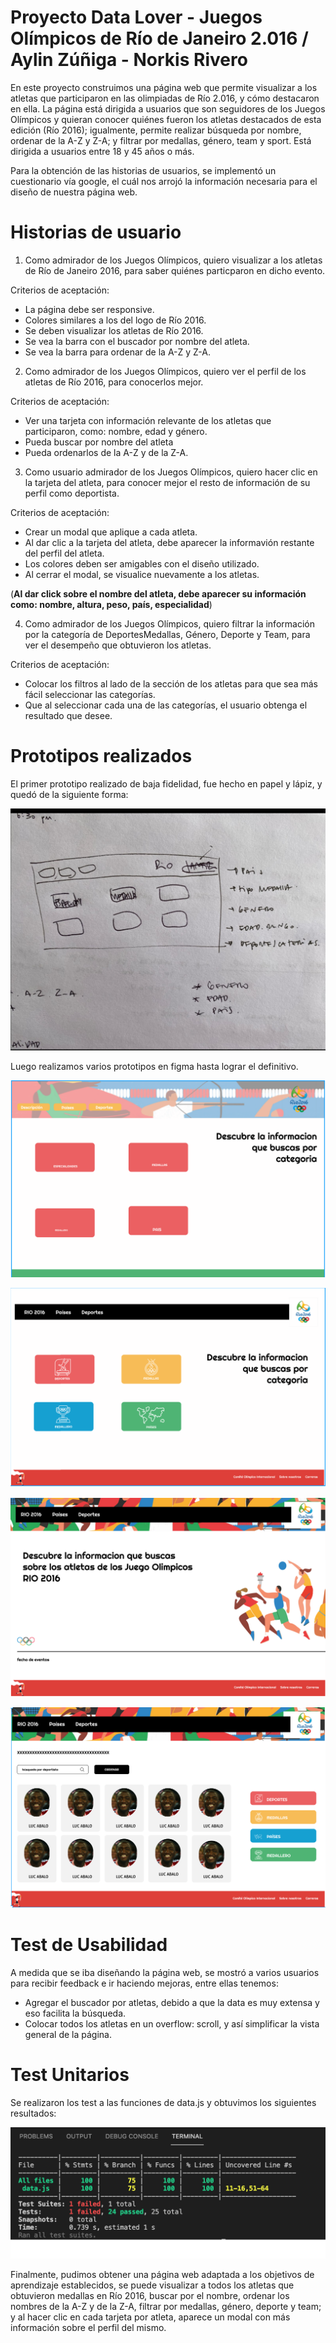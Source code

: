 # Proyecto Data Lover - Juegos Olímpicos de Río de Janeiro 2.016 / Aylin Zúñiga - Norkis Rivero

En este proyecto construimos una página web que permite visualizar a los atletas que participaron en las olimpiadas de Río 2.016, y cómo destacaron en ella. La página está dirigida a usuarios que son seguidores de los Juegos Olímpicos y quieran conocer quiénes fueron los atletas destacados de esta edición (Río 2016); igualmente, permite realizar búsqueda por nombre, ordenar de la A-Z y Z-A; y filtrar por medallas, género, team y sport. Está dirigida a usuarios entre 18 y 45 años o más.

Para la obtención de las historias de usuarios, se implementó un cuestionario vía google, el cuál nos arrojó la información necesaria para el diseño de nuestra página web.  

# Historias de usuario

1. Como admirador de los Juegos Olímpicos, quiero visualizar a los atletas de Río de Janeiro 2016, para saber quiénes particparon en dicho evento.

Criterios de aceptación:

- La página debe ser responsive.
- Colores similares a los del logo de Río 2016.
- Se deben visualizar los atletas de Río 2016.
- Se vea la barra con el buscador por nombre del atleta.
- Se vea la barra para ordenar de la A-Z y Z-A.


2. Como admirador de los Juegos Olímpicos, quiero ver el perfil de los atletas de Río 2016, para conocerlos mejor.

Criterios de aceptación:

- Ver una tarjeta con información relevante de los atletas que participaron, como: nombre, edad y género.
- Pueda buscar por nombre del atleta
- Pueda ordenarlos de la A-Z y de la Z-A.



3. Como usuario admirador de los Juegos Olímpicos, quiero hacer clic en la tarjeta del atleta, para conocer mejor el resto de información de su perfil como deportista.

Criterios de aceptación:

- Crear un modal que aplique a cada atleta.
- Al dar clic a la tarjeta del atleta, debe aparecer la informavión restante del perfil del atleta.
- Los colores deben ser amigables con el diseño utilizado.
- Al cerrar el modal, se visualice nuevamente a los atletas.

(**Al dar click sobre el nombre del atleta, debe aparecer su información como: nombre, altura, peso, país, especialidad**)


4. Como admirador de los Juegos Olímpicos, quiero filtrar la información por la categoría de DeportesMedallas, Género, Deporte y Team, para ver el desempeño que obtuvieron los atletas.

Criterios de aceptación:

- Colocar los filtros al lado de la sección de los atletas para que sea más fácil seleccionar las categorías.
- Que al seleccionar cada una de las categorías, el usuario obtenga el resultado que desee.


# Prototipos realizados

El primer prototipo realizado de baja fidelidad, fue hecho en papel y lápiz, y quedó de la siguiente forma:

![Prototipo-papel](src/imagenes/prototipo1.jpg)

Luego realizamos varios prototipos en figma hasta lograr el definitivo.

![Prototipo-figma](src/imagenes/prototipo2.png)

![Prototipo-figma](src/imagenes/prototipo3.png)

![Prototipo-figma](src/imagenes/prototipo4.png)

![Prototipo-figma](src/imagenes/prototipo5.png)


# Test de Usabilidad

A medida que se iba diseñando la página web, se mostró a varios usuarios para recibir feedback e ir haciendo mejoras, entre ellas tenemos:

- Agregar el buscador por atletas, debido a que la data es muy extensa y eso facilita la búsqueda.
- Colocar todos los atletas en un overflow: scroll, y así simplificar la vista general de la página.


# Test Unitarios

Se realizaron los test a las funciones de data.js y obtuvimos los siguientes resultados:

![Test-Unitarios](src/imagenes/testUnitarios.png)




Finalmente, pudimos obtener una página web adaptada a los objetivos de aprendizaje establecidos, se puede visualizar a todos los atletas que obtuvieron medallas en Río 2016, buscar por el nombre, ordenar los nombres de la A-Z y de la Z-A, filtrar por medallas, género, deporte y team; y al hacer clic en cada tarjeta por atleta, aparece un modal con más información sobre el perfil del mismo. 
